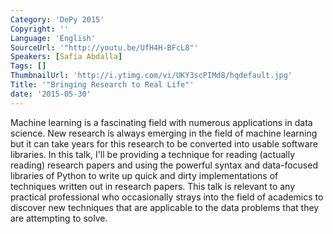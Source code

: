 ```yaml
---
Category: 'DePy 2015'
Copyright: ''
Language: 'English'
SourceUrl: '"http://youtu.be/UfH4H-BFcL8"'
Speakers: [Safia Abdalla]
Tags: []
ThumbnailUrl: 'http://i.ytimg.com/vi/UKY3scPIMd8/hqdefault.jpg'
Title: '"Bringing Research to Real Life"'
date: '2015-05-30'
---
```

Machine learning is a fascinating field with numerous applications in data science. New research is always emerging in the field of machine learning but it can take years for this research to be converted into usable software libraries. In this talk, I'll be providing a technique for reading (actually reading) research papers and using the powerful syntax and data-focused libraries of Python to write up quick and dirty implementations of techniques written out in research papers. This talk is relevant to any practical professional who occasionally strays into the field of academics to discover new techniques that are applicable to the data problems that they are attempting to solve.